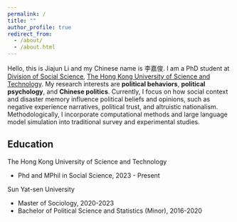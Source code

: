```yaml
---
permalink: /
title: ""
author_profile: true
redirect_from: 
  - /about/
  - /about.html
---
```


Hello, this is Jiajun Li and my Chinese name is 李嘉俊. I am a PhD student at [Division of Social Science](https://sosc.hkust.edu.hk/), [The Hong Kong University of Science and Technology](https://hkust.edu.hk/). My research interests are **political behaviors**, **political psychology**, and **Chinese politics**. Currently, I focus on how social context and disaster memory influence political beliefs and opinions, such as negative experience narratives, political trust, and altruistic nationalism. Methodologically, I incorporate computational methods and large language model simulation into traditional survey and experimental studies.  

## Education

The Hong Kong University of Science and Technology
- Phd and MPhil in Social Science, 2023 - Present

Sun Yat-sen University
- Master of Sociology, 2020-2023
- Bachelor of Political Science and Statistics (Minor), 2016-2020


